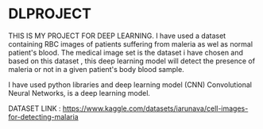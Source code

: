 # DLPROJECT
THIS IS MY PROJECT FOR DEEP LEARNING.
I have used a dataset containing RBC images of patients suffering from maleria as wel as normal patient's blood.
The medical image set is the dataset i have chosen and based on this dataset , this deep learning model will detect the presence of maleria or not in a given patient's body blood sample.

I have used python libraries and deep learning model (CNN) Convolutional Neural Networks, is a deep learning model.






DATASET LINK : https://www.kaggle.com/datasets/iarunava/cell-images-for-detecting-malaria
